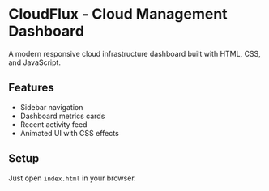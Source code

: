 # CloudFlux - Cloud Management Dashboard

A modern responsive cloud infrastructure dashboard built with HTML, CSS, and JavaScript.

## Features
- Sidebar navigation
- Dashboard metrics cards
- Recent activity feed
- Animated UI with CSS effects

## Setup
Just open `index.html` in your browser.
